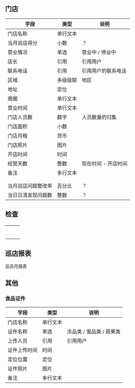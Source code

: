 ## 门店

| 字段               | 类型     | 说明                |
| ------------------ | -------- | ------------------- |
| 门店名称           | 单行文本 |                     |
| 当月巡店得分       | 小数     | ？                  |
| 营业情况           | 单选     | 营业中 / 停业中     |
| 店长               | 引用     | 引用用户            |
| 联系电话           | 引用     | 引用用户的联系电话  |
| 区域               | 多级级联 | 地区                |
| 地址               | 定位     |                     |
| 商圈               | 单行文本 |                     |
| 营业时间           | 单行文本 |                     |
| 门店人员数         | 数字     | 人员数量的归集      |
| 门店面积           | 小数     |                     |
| 门店月租           | 货币     |                     |
| 门店照片           | 图片     |                     |
| 开店时间           | 时间     |                     |
| 经营天数           | 整数     | 现在时间 - 开店时间 |
| 备注               | 多行文本 |                     |
|                    |          |                     |
|                    |          |                     |
| 当月巡店问题整改率 | 百分比   | ？                  |
| 当日日清发现问题数 | 整数     | ？                  |



## 检查



### 

|      |      |      |
| ---- | ---- | ---- |
|      |      |      |
|      |      |      |
|      |      |      |
|      |      |      |
|      |      |      |
|      |      |      |
|      |      |      |

  



## 巡店报表

巡店月报表



 

## 其他

### 食品证件

| 字段         | 类型     | 说明                     |
| ------------ | -------- | ------------------------ |
| 门店名称     | 单行文本 |                          |
| 证件名称     | 单选     | 冻品类 / 蛋品类 / 蔬果类 |
| 上传人员     | 引用     | 引用用户                 |
| 证件上传时间 | 时间     |                          |
| 定位位置     | 定位     |                          |
| 证件照片     | 图片     |                          |
| 备注         | 多行文本 |                          |